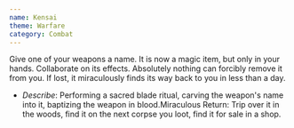 ```yaml
---
name: Kensai
theme: Warfare
category: Combat
---
```


Give one of your weapons a name. It is now a magic item, but only in your hands. Collaborate on its effects. Absolutely nothing can forcibly remove it from you. If lost, it miraculously finds its way back to you in less than a day.

* *Describe*: Performing a sacred blade ritual, carving the weapon's name into it, baptizing the weapon in blood.Miraculous Return: Trip over it in the woods, find it on the next corpse you loot, find it for sale in a shop.